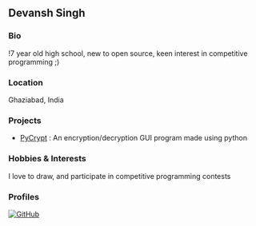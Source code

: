 ## Devansh Singh

### Bio
!7 year old high school, new to open source, keen interest in competitive programming ;) 

### Location
Ghaziabad, India

### Projects

- [PyCrypt](https://github.com/Devansh3712/PyCrypt) : An encryption/decryption GUI program made using python

### Hobbies & Interests
I love to draw, and participate in competitive programming contests

### Profiles
[![GitHub][github-img]](https://github.com/Devansh3712) 
  
<!-- Don't edit the below 2 lines -->
[twitter-img]: https://i.imgur.com/wWzX9uB.png
[github-img]: https://i.imgur.com/9I6NRUm.png
